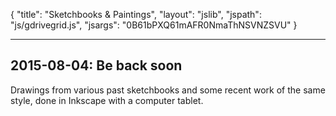{
  "title": "Sketchbooks & Paintings",
  "layout": "jslib",
  "jspath": "js/gdrivegrid.js",
  "jsargs": "0B61bPXQ61mAFR0NmaThNSVNZSVU"
}

---

## 2015-08-04: Be back soon

Drawings from various past sketchbooks and some recent work of the same style,
done in Inkscape with a computer tablet.
